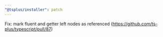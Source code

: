 ```yaml
---
"@tsplus/installer": patch
---
```


Fix: mark fluent and getter left nodes as referenced (https://github.com/ts-plus/typescript/pull/87)